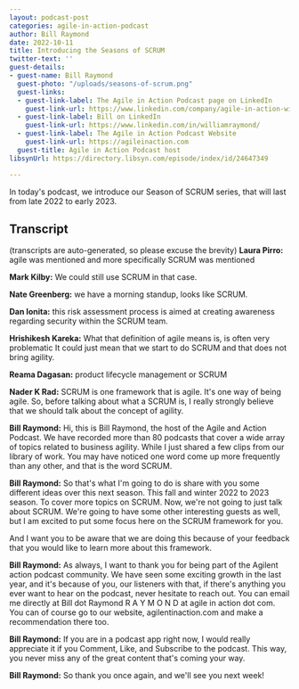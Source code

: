 ```yaml
---
layout: podcast-post
categories: agile-in-action-podcast
author: Bill Raymond
date: 2022-10-11
title: Introducing the Seasons of SCRUM
twitter-text: ''
guest-details:
- guest-name: Bill Raymond
  guest-photo: "/uploads/seasons-of-scrum.png"
  guest-links:
  - guest-link-label: The Agile in Action Podcast page on LinkedIn
    guest-link-url: https://www.linkedin.com/company/agile-in-action-with-bill-raymond-podcast/
  - guest-link-label: Bill on LinkedIn
    guest-link-url: https://www.linkedin.com/in/williamraymond/
  - guest-link-label: The Agile in Action Podcast Website
    guest-link-url: https://agileinaction.com
  guest-title: Agile in Action Podcast host
libsynUrl: https://directory.libsyn.com/episode/index/id/24647349

---
```

In today's podcast, we introduce our Season of SCRUM series, that will last from late 2022 to early 2023.
## Transcript
(transcripts are auto-generated, so please excuse the brevity)
**Laura Pirro:** agile was mentioned and more specifically SCRUM was mentioned

**Mark Kilby:** We could still use SCRUM in that case.

**Nate Greenberg:** we have a morning standup, looks like SCRUM.

**Dan Ionita:** this risk assessment process is aimed at creating awareness regarding security within the SCRUM team.

**Hrishikesh Kareka:** What that definition of agile means is, is often very problematic It could just mean that we start to do SCRUM and that does not bring agility.

**Reama Dagasan:** product lifecycle management or SCRUM

**Nader K Rad:** SCRUM is one framework that is agile. It's one way of being agile. So, before talking about what a SCRUM is, I really strongly believe that we should talk about the concept of agility.

**Bill Raymond:** Hi, this is Bill Raymond, the host of the Agile and Action Podcast. We have recorded more than 80 podcasts that cover a wide array of topics related to business agility. While I just shared a few clips from our library of work. You may have noticed one word come up more frequently than any other, and that is the word SCRUM. 

**Bill Raymond:** So that's what I'm going to do is share with you some different ideas over this next season. This fall and winter 2022 to 2023 season. To cover more topics on SCRUM. Now, we're not going to just talk about SCRUM. We're going to have some other interesting guests as well, but I am excited to put some focus here on the SCRUM framework for you. 

And I want you to be aware that we are doing this because of your feedback that you would like to learn more about this framework.

**Bill Raymond:** As always, I want to thank you for being part of the Agilent action podcast community. We have seen some exciting growth in the last year, and it's because of you, our listeners with that, if there's anything you ever want to hear on the podcast, never hesitate to reach out. You can email me directly at Bill dot Raymond R A Y M O N D at agile in action dot com. You can of course go to our website, agilentinaction.com and make a recommendation there too. 

**Bill Raymond:** If you are in a podcast app right now, I would really appreciate it if you Comment, Like, and Subscribe to the podcast. This way, you never miss any of the great content that's coming your way.

**Bill Raymond:** So thank you once again, and we'll see you next week!